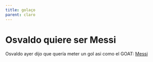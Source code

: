```yaml
---
title: golaço
parent: claro
---
```

# Osvaldo quiere ser Messi
Osvaldo ayer dijo que quería meter un gol asi como el GOAT: [Messi](https://as.com/futbol/videos/el-mejor-gol-de-la-carrera-de-messi-segun-henry-ni-en-1000-anos-lo-adivinarian-v/)
